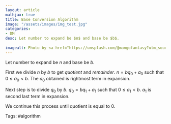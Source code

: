```yaml
---
layout: article
mathjax: true
title: Base Conversion Algorithm
image: "/assets/images/img_test.jpg"
categories:
- DM
desc: Let number to expand be $n$ and base be $b$.
 
imagealt: Photo by <a href="https://unsplash.com/@mangofantasy?utm_source=unsplash&utm_medium=referral&utm_content=creditCopyText">Tim Johnson</a> on <a href="https://unsplash.com/s/photos/logic?utm_source=unsplash&utm_medium=referral&utm_content=creditCopyText">Unsplash</a>
---
```

Let number to expand be $n$ and base be $b$.

First we divide $n$ by $b$ to get *quotient* and *remainder*.
$n = bq_0 + a_0$ such that $0 \le a_0 <b$.
The $a_0$ obtained is rightmost term in expansion.

Next step is to divide $q_0$ by $b$.
$q_0 = bq_1 + a_1$ such that $0 \le a_1 <b$.
$a_1$ is second last term in expansion.

We continue this process until quotient is equal to 0.

Tags: #algorithm 